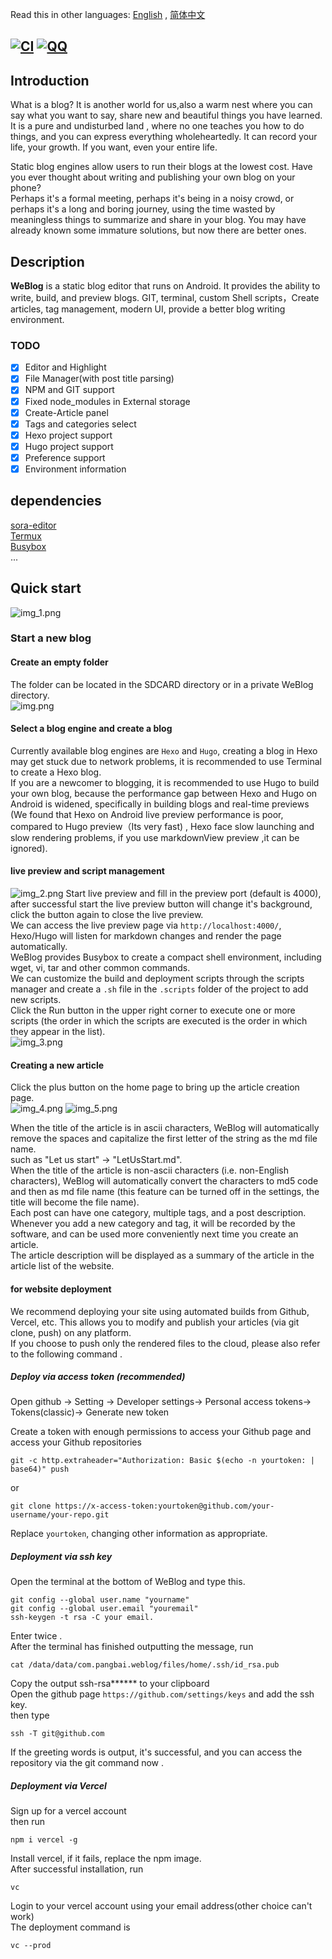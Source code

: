 Read this in other languages: [English](README.md)  , [简体中文](README-CN.md)

[![CI](https://github.com/Rosemoe/CodeEditor/actions/workflows/gradle.yml/badge.svg?event=push)](https://github.com/PangBaiWork/WeBlog/actions/workflows/main.yml)
[![QQ](https://img.shields.io/badge/Join-QQ_Group-ff69b4)](https://qm.qq.com/q/1wJcBUfst2)
----
## Introduction 
What is a blog? It is another world for us,also a warm nest where you can say what you want to say,
share new and beautiful things you have learned. 
It is a pure and undisturbed land , where no one teaches you how to do things, and you can express everything wholeheartedly.
It can record your life, your growth. If you want, even your entire life.  

Static blog engines allow users to run their blogs at the lowest cost. 
Have you ever thought about writing and publishing your own blog on your phone?  
Perhaps it's a formal meeting, perhaps it's being in a noisy crowd, or perhaps it's a long and boring journey,
using the time wasted by meaningless things to summarize and share in your blog.
You may have already known some immature solutions, but now there are better ones.

## Description
**WeBlog** is a static blog editor that runs on Android. It provides the ability to write, build, 
and preview blogs. GIT, terminal, custom Shell scripts，Create articles, tag management, modern UI, provide a better blog writing environment.
### TODO
* [x] Editor and Highlight
* [x] File Manager(with post title parsing)
* [x] NPM and GIT support
* [x] Fixed node_modules in External storage
* [x] Create-Article panel
* [x] Tags and categories select
* [x] Hexo project support
* [x] Hugo project support
* [x] Preference support
* [x] Environment information 
## dependencies
[sora-editor](https://github.com/Rosemoe/sora-editor)  
[Termux](https://github.com/termux/termux-app)  
[Busybox](https://busybox.net/)   
...  
## Quick start
![img_1.png](doc/img_1.png)
### Start a new blog
#### Create an empty folder
The folder can be located in the SDCARD directory or in a private WeBlog directory.  
![img.png](doc/img.png)
#### Select a blog engine and create a blog
Currently available blog engines are `Hexo` and `Hugo`, creating a blog in Hexo may get stuck due to network problems, it is recommended to use Terminal to create a Hexo blog.   
If you are a newcomer to blogging, it is recommended to use Hugo to build your own blog, because the performance gap between Hexo and Hugo on Android is widened, specifically in building blogs and real-time previews   
(We found that Hexo on Android live preview performance is poor, compared to  Hugo preview（Its very fast) , Hexo face slow launching and slow rendering problems, if you use  markdownView preview ,it can be ignored).
#### live preview and script management
![img_2.png](doc/img_2.png)
Start live preview and fill in the preview port (default is 4000), after successful start the live preview button will change it's background, click the button again to close the live preview.    
We can access the live preview page via `http://localhost:4000/`, Hexo/Hugo will listen for markdown changes and render the page automatically.    
WeBlog provides Busybox to create a compact shell environment, including wget, vi, tar and other common commands.    
We can customize the build and deployment scripts through the scripts manager and create a `.sh` file in the `.scripts` folder of the project to add new scripts.    
Click the Run button in the upper right corner to execute one or more scripts (the order in which the scripts are executed is the order in which they appear in the list).  
![img_3.png](doc/img_3.png)
#### Creating a new article
Click the plus button on the home page to bring up the article creation page.  
![img_4.png](doc/img_4.png)
![img_5.png](doc/img_5.png)

When the title of the article is in ascii characters, WeBlog will automatically remove the spaces and capitalize the first letter of the string as the md file name.    
such as "Let us start" -> "LetUsStart.md".    
When the title of the article is non-ascii characters (i.e. non-English characters), WeBlog will automatically convert the characters to md5 code and then as md file name (this feature can be turned off in the settings, the title will become the file name).    
Each post can have one category, multiple tags, and a post description.    
Whenever you add a new category and tag, it will be recorded by the software, and can be used more conveniently next time you create an article.    
The article description will be displayed as a summary of the article in the article list of the website.  
#### for website deployment 
We recommend deploying your site using automated builds from Github, Vercel, etc. This allows you to modify and publish your articles (via git clone, push) on any platform.    
If you choose to push only the rendered files to the cloud, please also refer to the following command .  
##### Deploy via access token (recommended)   
Open github -> Setting -> Developer settings-> Personal access tokens-> Tokens(classic)-> Generate new token  
 
Create a token with enough permissions to access your Github page and access your Github repositories   
```shell
git -c http.extraheader="Authorization: Basic $(echo -n yourtoken: | base64)" push
````
or
```
git clone https://x-access-token:yourtoken@github.com/your-username/your-repo.git
```
Replace `yourtoken`, changing other information as appropriate.  
##### Deployment via ssh key
Open the terminal at the bottom of WeBlog and type this.  
```shell
git config --global user.name "yourname"
git config --global user.email "youremail"
ssh-keygen -t rsa -C your email.
```
Enter twice .    
After the terminal has finished outputting the message, run  
```shell 
cat /data/data/com.pangbai.weblog/files/home/.ssh/id_rsa.pub
``` 
Copy the output ssh-rsa****** to your clipboard  
Open the github page `https://github.com/settings/keys` and add the ssh key.    
then type  
```shell
ssh -T git@github.com
``` 
If the greeting words is output, it's successful, and you can access the repository via the git command now .  
##### Deployment via Vercel 
Sign up for a vercel account  
then run 
```shell
npm i vercel -g
``` 
Install vercel, if it fails, replace the npm image.    
After successful installation, run  
```shell
vc
``` 
Login to your vercel account using your email address(other choice can't work)   
The  deployment command is  
```shell 
vc --prod
```
